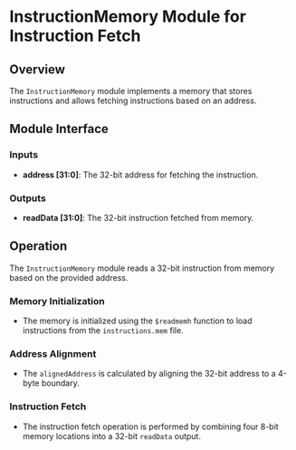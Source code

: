 
# InstructionMemory Module for Instruction Fetch

## Overview

The `InstructionMemory` module implements a memory that stores instructions and allows fetching instructions based on an address.

## Module Interface

### Inputs

- **address [31:0]**: The 32-bit address for fetching the instruction.

### Outputs

- **readData [31:0]**: The 32-bit instruction fetched from memory.

## Operation

The `InstructionMemory` module reads a 32-bit instruction from memory based on the provided address.

### Memory Initialization

- The memory is initialized using the `$readmemh` function to load instructions from the `instructions.mem` file.

### Address Alignment

- The `alignedAddress` is calculated by aligning the 32-bit address to a 4-byte boundary.

### Instruction Fetch

- The instruction fetch operation is performed by combining four 8-bit memory locations into a 32-bit `readData` output.

